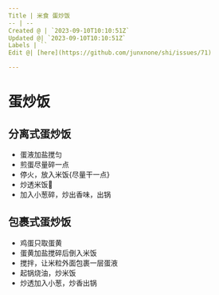 ```yaml
---
Title | 米食 蛋炒饭
-- | --
Created @ | `2023-09-10T10:10:51Z`
Updated @| `2023-09-10T10:10:51Z`
Labels | ``
Edit @| [here](https://github.com/junxnone/shi/issues/71)

---
```

# 蛋炒饭

## 分离式蛋炒饭
- 蛋液加盐搅匀
- 煎蛋尽量碎一点
- 停火，放入米饭{尽量干一点}
- 炒透米饭🍚
- 加入小葱碎，炒出香味，出锅


## 包裹式蛋炒饭
- 鸡蛋只取蛋黄
- 蛋黄加盐搅碎后倒入米饭
- 搅拌，让米粒外面包裹一层蛋液
- 起锅烧油，炒米饭
- 炒透加入小葱，炒香出锅
